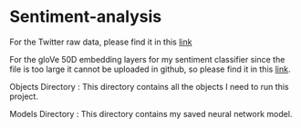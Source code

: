 # Sentiment-analysis

For the Twitter raw data, please find it in this [link](https://www.kaggle.com/code/eldarmerkulov/twitter-sentiment-analysis)

For the gloVe 50D embedding layers for my sentiment classifier since the file is too large it cannot be uploaded in github, so please find it in this [link](https://nlp.stanford.edu/projects/glove/). 

Objects Directory : This directory contains all the objects I need to run this project.

Models Directory : This directory contains my saved neural network model.




